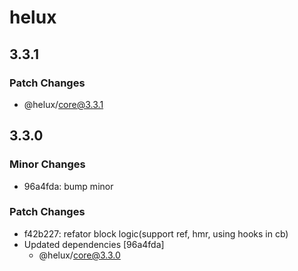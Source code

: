 # helux

## 3.3.1

### Patch Changes

- @helux/core@3.3.1

## 3.3.0

### Minor Changes

- 96a4fda: bump minor

### Patch Changes

- f42b227: refator block logic(support ref, hmr, using hooks in cb)
- Updated dependencies [96a4fda]
  - @helux/core@3.3.0
